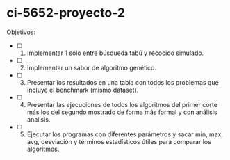 # ci-5652-proyecto-2

Objetivos:
 - [ ] 1. Implementar 1 solo entre búsqueda tabú y recocido simulado.
 - [ ] 2. Implementar un sabor de algoritmo genético.
 - [ ] 3. Presentar los resultados en una tabla con todos los problemas que incluye el benchmark (mismo dataset).
 - [ ] 4. Presentar las ejecuciones de todos los algoritmos del primer corte más los del segundo mostrado de forma más formal y con análisis analisis.
 - [ ] 5. Ejecutar los programas con diferentes parámetros y sacar min, max, avg, desviación y términos estadísticos útiles para comparar los algoritmos.
